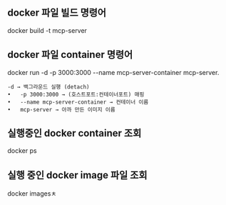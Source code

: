 
## docker 파일 빌드 명령어 
docker build -t mcp-server 

## docker 파일 container 명령어 
docker run -d -p 3000:3000 --name mcp-server-container mcp-server.

	-d → 백그라운드 실행 (detach)
	•	-p 3000:3000 → (호스트포트:컨테이너포트) 매핑
	•	--name mcp-server-container → 컨테이너 이름
	•	mcp-server → 아까 만든 이미지 이름

## 실행중인 docker container  조회
 docker ps

## 실행 중인 docker image 파일 조회
 docker imagesㅊ
